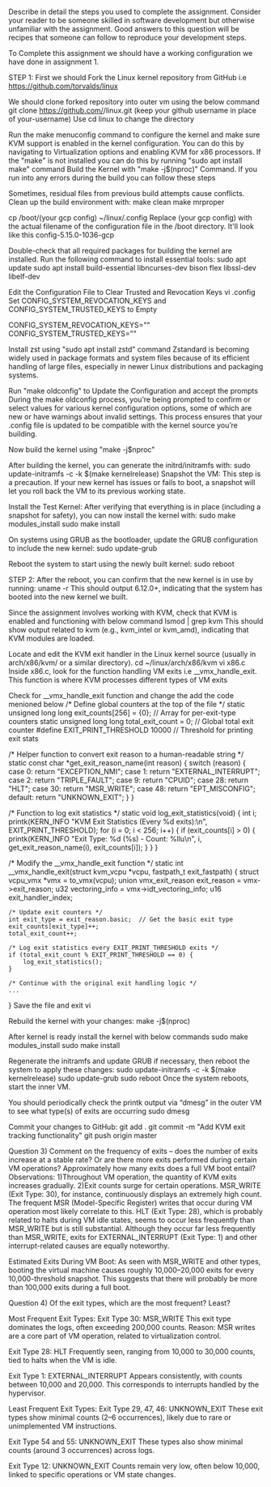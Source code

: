 Describe in detail the steps you used to complete the assignment. Consider your reader to be someone
skilled in software development but otherwise unfamiliar with the assignment. Good answers to this
question will be recipes that someone can follow to reproduce your development steps.

To Complete this assignment we should have a working configuration we have done in assignment 1.

STEP 1:
First we should  Fork the Linux kernel repository from GitHub i.e https://github.com/torvalds/linux

We should clone forked repository into outer vm using the below command
git clone https://github.com/<your-username>/linux.git (keep your github username in place of your-username) 
Use cd linux to change the directory

Run the make menuconfig command to configure the kernel and make sure KVM support is enabled in the kernel 
configuration. You can do this by navigating to Virtualization options and enabling KVM for x86 processors.
If the "make" is not installed you can do this by running "sudo apt install make" command
Build the Kernel with "make -j$(nproc)" Command. If you run into any errors during the build you can follow these steps

Sometimes, residual files from previous build attempts cause conflicts. Clean up the build environment with:
make clean
make mrproper

cp /boot/(your gcp config) ~/linux/.config 
Replace (your gcp config) with the actual filename of the configuration file in the /boot directory. It'll look like this
config-5.15.0-1036-gcp

Double-check that all required packages for building the kernel are installed. Run the following command to install essential tools:
sudo apt update
sudo apt install build-essential libncurses-dev bison flex libssl-dev libelf-dev

Edit the Configuration File to Clear Trusted and Revocation Keys
vi .config
Set CONFIG_SYSTEM_REVOCATION_KEYS and CONFIG_SYSTEM_TRUSTED_KEYS to Empty

CONFIG_SYSTEM_REVOCATION_KEYS=""
CONFIG_SYSTEM_TRUSTED_KEYS="" 

Install zst using "sudo apt install zstd" command
Zstandard is becoming widely used in package formats and system files because of its efficient handling of large files, especially
in newer Linux distributions and packaging systems.

Run "make oldconfig" to Update the Configuration and accept the prompts
During the make oldconfig process, you’re being prompted to confirm or select values for various kernel configuration options, 
some of which are new or have warnings about invalid settings. This process ensures that your .config file is updated to be compatible 
with the kernel source you’re building.

Now build the kernel using "make -j$nproc"

After building the kernel, you can generate the initrd/initramfs with:
sudo update-initramfs -c -k $(make kernelrelease)
Snapshot the VM: This step is a precaution. If your new kernel has issues or fails to boot, a snapshot will let you roll back the VM to 
its previous working state.

Install the Test Kernel: After verifying that everything is in place (including a snapshot for safety), you can now install the kernel with:
sudo make modules_install
sudo make install

On systems using GRUB as the bootloader, update the GRUB configuration to include the new kernel:
sudo update-grub

Reboot the system to start using the newly built kernel:
sudo reboot

STEP 2:
After the reboot, you can confirm that the new kernel is in use by running:
uname -r
This should output 6.12.0+, indicating that the system has booted into the new kernel we built.

Since the assignment involves working with KVM, check that KVM is enabled and functioning with below command
lsmod | grep kvm
This should show output related to kvm (e.g., kvm_intel or kvm_amd), indicating that KVM modules are loaded.

Locate and edit the KVM exit handler in the Linux kernel source (usually in arch/x86/kvm/ or a similar directory).
cd ~/linux/arch/x86/kvm
vi x86.c
Inside x86.c, look for the function handling VM exits i.e __vmx_handle_exit. 
This function is where KVM processes different types of VM exits

Check for __vmx_handle_exit function and change the add the code menioned below
/* Define global counters at the top of the file */
static unsigned long long exit_counts[256] = {0};  // Array for per-exit-type counters
static unsigned long long total_exit_count = 0;    // Global total exit counter
#define EXIT_PRINT_THRESHOLD 10000                 // Threshold for printing exit stats

/* Helper function to convert exit reason to a human-readable string */
static const char *get_exit_reason_name(int reason) {
    switch (reason) {
    case 0: return "EXCEPTION_NMI";
    case 1: return "EXTERNAL_INTERRUPT";
    case 2: return "TRIPLE_FAULT";
    case 9: return "CPUID";
    case 28: return "HLT";
    case 30: return "MSR_WRITE";
    case 48: return "EPT_MISCONFIG";
    default: return "UNKNOWN_EXIT";
    }
}

/* Function to log exit statistics */
static void log_exit_statistics(void) {
    int i;
    printk(KERN_INFO "KVM Exit Statistics (Every %d exits):\n", EXIT_PRINT_THRESHOLD);
    for (i = 0; i < 256; i++) {
        if (exit_counts[i] > 0) {
            printk(KERN_INFO "Exit Type: %d (%s) - Count: %llu\n",
                   i, get_exit_reason_name(i), exit_counts[i]);
        }
    }
}

/* Modify the __vmx_handle_exit function */
static int __vmx_handle_exit(struct kvm_vcpu *vcpu, fastpath_t exit_fastpath) {
    struct vcpu_vmx *vmx = to_vmx(vcpu);
    union vmx_exit_reason exit_reason = vmx->exit_reason;
    u32 vectoring_info = vmx->idt_vectoring_info;
    u16 exit_handler_index;

    /* Update exit counters */
    int exit_type = exit_reason.basic;  // Get the basic exit type
    exit_counts[exit_type]++;
    total_exit_count++;

    /* Log exit statistics every EXIT_PRINT_THRESHOLD exits */
    if (total_exit_count % EXIT_PRINT_THRESHOLD == 0) {
        log_exit_statistics();
    }

    /* Continue with the original exit handling logic */
    ...
}
Save the file and exit vi

Rebuild the kernel with your changes:
make -j$(nproc)

After kernel is ready install the kernel with below commands
sudo make modules_install
sudo make install

Regenerate the initramfs and update GRUB if necessary, then reboot the system to apply these changes:
sudo update-initramfs -c -k $(make kernelrelease)
sudo update-grub
sudo reboot
Once the system reboots, start the inner VM.

You should periodically check the printk output via “dmesg” in the outer VM to see what type(s) of exits are occurring
sudo dmesg

Commit your changes to GitHub:
git add .
git commit -m "Add KVM exit tracking functionality"
git push origin master

Question 3) Comment on the frequency of exits – does the number of exits increase at a stable rate? Or are there
more exits performed during certain VM operations? Approximately how many exits does a full VM
boot entail?
Observations: 
1)Throughout VM operation, the quantity of KVM exits increases gradually.
2)Exit counts surge for certain operations. 
MSR_WRITE (Exit Type: 30), for instance, continuously displays an extremely high count. 
The frequent MSR (Model-Specific Register) writes that occur during VM operation most likely correlate to this.
HLT (Exit Type: 28), which is probably related to halts during VM idle states, seems to occur less frequently than MSR_WRITE but is still substantial.
Although they occur far less frequently than MSR_WRITE, exits for EXTERNAL_INTERRUPT (Exit Type: 1) and other interrupt-related causes are equally noteworthy.

Estimated Exits During VM Boot: 
As seen with MSR_WRITE and other types, booting the virtual machine causes roughly 10,000–20,000 exits for every 10,000-threshold snapshot.
This suggests that there will probably be more than 100,000 exits during a full boot.

Question 4) Of the exit types, which are the most frequent? Least?

Most Frequent Exit Types:
Exit Type 30: MSR_WRITE
This exit type dominates the logs, often exceeding 200,000 counts.
Reason: MSR writes are a core part of VM operation, related to virtualization control.

Exit Type 28: HLT
Frequently seen, ranging from 10,000 to 30,000 counts, tied to halts when the VM is idle.

Exit Type 1: EXTERNAL_INTERRUPT
Appears consistently, with counts between 10,000 and 20,000. This corresponds to interrupts handled by the hypervisor.

Least Frequent Exit Types:
Exit Type 29, 47, 46: UNKNOWN_EXIT
These exit types show minimal counts (2–6 occurrences), likely due to rare or unimplemented VM instructions.

Exit Type 54 and 55: UNKNOWN_EXIT
These types also show minimal counts (around 3 occurrences) across logs.

Exit Type 12: UNKNOWN_EXIT
Counts remain very low, often below 10,000, linked to specific operations or VM state changes.












